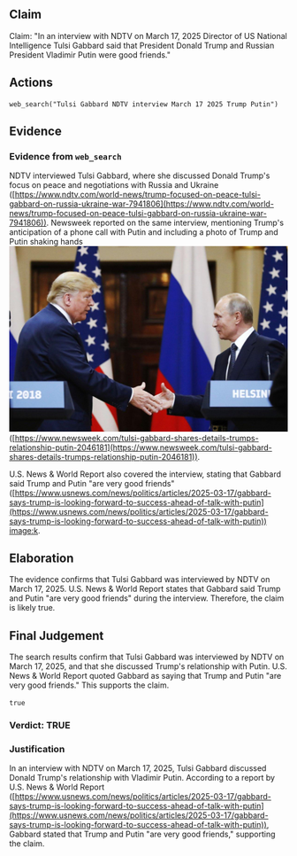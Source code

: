 ## Claim
Claim: "In an interview with NDTV on March 17, 2025 Director of US National Intelligence Tulsi Gabbard said that President Donald Trump and Russian President Vladimir Putin were good friends."

## Actions
```
web_search("Tulsi Gabbard NDTV interview March 17 2025 Trump Putin")
```

## Evidence
### Evidence from `web_search`
NDTV interviewed Tulsi Gabbard, where she discussed Donald Trump's focus on peace and negotiations with Russia and Ukraine ([https://www.ndtv.com/world-news/trump-focused-on-peace-tulsi-gabbard-on-russia-ukraine-war-7941806](https://www.ndtv.com/world-news/trump-focused-on-peace-tulsi-gabbard-on-russia-ukraine-war-7941806)). Newsweek reported on the same interview, mentioning Trump's anticipation of a phone call with Putin and including a photo of Trump and Putin shaking hands ![image 1416](media/2025-08-06_19-27-1754508465-724598.jpg) ([https://www.newsweek.com/tulsi-gabbard-shares-details-trumps-relationship-putin-2046181](https://www.newsweek.com/tulsi-gabbard-shares-details-trumps-relationship-putin-2046181)).

U.S. News & World Report also covered the interview, stating that Gabbard said Trump and Putin "are very good friends" ([https://www.usnews.com/news/politics/articles/2025-03-17/gabbard-says-trump-is-looking-forward-to-success-ahead-of-talk-with-putin](https://www.usnews.com/news/politics/articles/2025-03-17/gabbard-says-trump-is-looking-forward-to-success-ahead-of-talk-with-putin)) <image:k>.


## Elaboration
The evidence confirms that Tulsi Gabbard was interviewed by NDTV on March 17, 2025. U.S. News & World Report states that Gabbard said Trump and Putin "are very good friends" during the interview. Therefore, the claim is likely true.


## Final Judgement
The search results confirm that Tulsi Gabbard was interviewed by NDTV on March 17, 2025, and that she discussed Trump's relationship with Putin. U.S. News & World Report quoted Gabbard as saying that Trump and Putin "are very good friends." This supports the claim.

`true`

### Verdict: TRUE

### Justification
In an interview with NDTV on March 17, 2025, Tulsi Gabbard discussed Donald Trump's relationship with Vladimir Putin. According to a report by U.S. News & World Report ([https://www.usnews.com/news/politics/articles/2025-03-17/gabbard-says-trump-is-looking-forward-to-success-ahead-of-talk-with-putin](https://www.usnews.com/news/politics/articles/2025-03-17/gabbard-says-trump-is-looking-forward-to-success-ahead-of-talk-with-putin)), Gabbard stated that Trump and Putin "are very good friends," supporting the claim.
